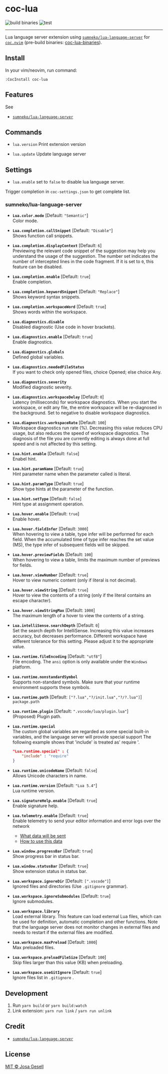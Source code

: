 # coc-lua

![build binaries](https://github.com/josa42/coc-lua-binaries/workflows/build/badge.svg)
![test](https://github.com/josa42/coc-lua/workflows/Main/badge.svg)

--------------------------------------------------------------------------------

Lua language server extension using [`sumneko/lua-language-server`](https://github.com/sumneko/lua-language-server)
for [`coc.nvim`](https://github.com/neoclide/coc.nvim)
(pre-build binaries: [coc-lua-binaries](https://github.com/josa42/coc-lua-binaries/releases/tag/latest)).

## Install

In your vim/neovim, run command:

```
:CocInstall coc-lua
```

## Features

See
- [`sumneko/lua-language-server`](https://github.com/sumneko/lua-language-server)

## Commands

- `lua.version`
  Print extension version

- `lua.update`
  Update language server

## Settings

- `lua.enable` set to `false` to disable lua language server.

Trigger completion in `coc-settings.json` to get complete list.

### sumneko/lua-language-server

- **`Lua.color.mode`** [Default: `"Semantic"`]  
  Color mode.

- **`Lua.completion.callSnippet`** [Default: `"Disable"`]  
  Shows function call snippets.

- **`Lua.completion.displayContext`** [Default: `6`]  
  Previewing the relevant code snippet of the suggestion may help you understand the usage of the suggestion. The number set indicates the number of intercepted lines in the code fragment. If it is set to `0`, this feature can be disabled.

- **`Lua.completion.enable`** [Default: `true`]  
  Enable completion.

- **`Lua.completion.keywordSnippet`** [Default: `"Replace"`]  
  Shows keyword syntax snippets.

- **`Lua.completion.workspaceWord`** [Default: `true`]  
  Shows words within the workspace.

- **`Lua.diagnostics.disable`**  
  Disabled diagnostic (Use code in hover brackets).

- **`Lua.diagnostics.enable`** [Default: `true`]  
  Enable diagnostics.

- **`Lua.diagnostics.globals`**  
  Defined global variables.

- **`Lua.diagnostics.neededFileStatus`**  
  If you want to check only opened files, choice Opened; else choice Any.

- **`Lua.diagnostics.severity`**  
  Modified diagnostic severity.

- **`Lua.diagnostics.workspaceDelay`** [Default: `0`]  
  Latency (milliseconds) for workspace diagnostics. When you start the workspace, or edit any file, the entire workspace will be re-diagnosed in the background. Set to negative to disable workspace diagnostics.

- **`Lua.diagnostics.workspaceRate`** [Default: `100`]  
  Workspace diagnostics run rate (%). Decreasing this value reduces CPU usage, but also reduces the speed of workspace diagnostics. The diagnosis of the file you are currently editing is always done at full speed and is not affected by this setting.

- **`Lua.hint.enable`** [Default: `false`]  
  Enabel hint.

- **`Lua.hint.paramName`** [Default: `true`]  
  Hint parameter name when the parameter called is literal.

- **`Lua.hint.paramType`** [Default: `true`]  
  Show type hints at the parameter of the function.

- **`Lua.hint.setType`** [Default: `false`]  
  Hint type at assignment operation.

- **`Lua.hover.enable`** [Default: `true`]  
  Enable hover.

- **`Lua.hover.fieldInfer`** [Default: `3000`]  
  When hovering to view a table, type infer will be performed for each field. When the accumulated time of type infer reaches the set value (MS), the type infer of subsequent fields will be skipped.

- **`Lua.hover.previewFields`** [Default: `100`]  
  When hovering to view a table, limits the maximum number of previews for fields.

- **`Lua.hover.viewNumber`** [Default: `true`]  
  Hover to view numeric content (only if literal is not decimal).

- **`Lua.hover.viewString`** [Default: `true`]  
  Hover to view the contents of a string (only if the literal contains an escape character).

- **`Lua.hover.viewStringMax`** [Default: `1000`]  
  The maximum length of a hover to view the contents of a string.

- **`Lua.intelliSense.searchDepth`** [Default: `0`]  
  Set the search depth for IntelliSense. Increasing this value increases accuracy, but decreases performance. Different workspace have different tolerance for this setting. Please adjust it to the appropriate value.

- **`Lua.runtime.fileEncoding`** [Default: `"utf8"`]  
  File encoding. The `ansi` option is only available under the `Windows` platform.

- **`Lua.runtime.nonstandardSymbol`**  
  Supports non-standard symbols. Make sure that your runtime environment supports these symbols.

- **`Lua.runtime.path`** [Default: `["?.lua","?/init.lua","?/?.lua"]`]  
  `package.path`

- **`Lua.runtime.plugin`** [Default: `".vscode/lua/plugin.lua"`]  
  (Proposed) Plugin path.

- **`Lua.runtime.special`**  
  The custom global variables are regarded as some special built-in variables, and the language server will provide special support
  The following example shows that 'include' is treated as' require '.
  ```json
  "Lua.runtime.special" : {
      "include" : "require"
  }
  ```

- **`Lua.runtime.unicodeName`** [Default: `false`]  
  Allows Unicode characters in name.

- **`Lua.runtime.version`** [Default: `"Lua 5.4"`]  
  Lua runtime version.

- **`Lua.signatureHelp.enable`** [Default: `true`]  
  Enable signature help.

- **`Lua.telemetry.enable`** [Default: `true`]  
  Enable telemetry to send your editor information and error logs over the network
  * [What data will be sent](https://github.com/sumneko/lua-language-server/blob/master/script/service/telemetry.lua)
  * [How to use this data](https://github.com/sumneko/lua-telemetry-server/tree/master/method)

- **`Lua.window.progressBar`** [Default: `true`]  
  Show progress bar in status bar.

- **`Lua.window.statusBar`** [Default: `true`]  
  Show extension status in status bar.

- **`Lua.workspace.ignoreDir`** [Default: `[".vscode"]`]  
  Ignored files and directories (Use `.gitignore` grammar).

- **`Lua.workspace.ignoreSubmodules`** [Default: `true`]  
  Ignore submodules.

- **`Lua.workspace.library`**  
  Load external library.
  This feature can load external Lua files, which can be used for definition, automatic completion and other functions. Note that the language server does not monitor changes in external files and needs to restart if the external files are modified.

- **`Lua.workspace.maxPreload`** [Default: `1000`]  
  Max preloaded files.

- **`Lua.workspace.preloadFileSize`** [Default: `100`]  
  Skip files larger than this value (KB) when preloading.

- **`Lua.workspace.useGitIgnore`** [Default: `true`]  
  Ignore files list in `.gitignore` .

## Development

1. Run `yarn build` or `yarn build:watch`
2. Link extension: `yarn run link` / `yarn run unlink`

## Credit

- [`sumneko/lua-language-server`](https://github.com/sumneko/lua-language-server#credit)

## License

[MIT © Josa Gesell](LICENSE)
